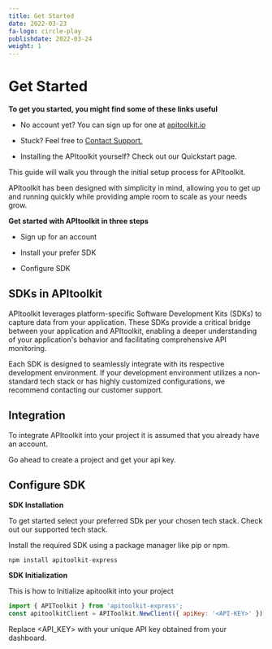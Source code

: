 ```yaml
---
title: Get Started
date: 2022-03-23
fa-logo: circle-play 
publishdate: 2022-03-24
weight: 1
---
```


# Get Started

**To get you started, you might find some of these links useful**

- No account yet? You can sign up for one at [apitoolkit.io](https://apitoolkit.io/)

- Stuck? Feel free to [Contact Support.](hello@apitoolkit.io)

- Installing the APItoolkit yourself? Check out our Quickstart page.


This guide will walk you through the initial setup process for APItoolkit.  

APItoolkit has been designed with simplicity in mind, allowing you to get up and running quickly while providing ample room to scale as your needs grow.

**Get started with APItoolkit in three steps**

- Sign up for an account

- Install your prefer SDK
  
- Configure SDK

## SDKs in APItoolkit

APItoolkit leverages platform-specific Software Development Kits (SDKs) to capture data from your application. These SDKs provide a critical bridge between your application and APItoolkit, enabling a deeper understanding of your application's behavior and facilitating comprehensive API monitoring.

Each SDK is designed to seamlessly integrate with its respective development environment. If your development environment utilizes a non-standard tech stack or has highly customized configurations, we recommend contacting our customer support.

## Integration

To integrate APItoolkit into your project it is assumed that you already have an account. 

Go ahead to create a project and get your api key. 

## Configure SDK

**SDK Installation**

To get started select your preferred SDk per your chosen tech stack. Check out our supported tech stack.

Install the required SDK using a package manager like pip or npm.

```js
npm install apitoolkit-express
```

**SDK Initialization**

This is how to Initialize apitoolkit into your project

```js
import { APIToolkit } from 'apitoolkit-express';
const apitoolkitClient = APIToolkit.NewClient({ apiKey: '<API-KEY>' });
```
Replace <API_KEY> with your unique API key obtained from your dashboard.

